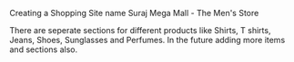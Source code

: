 Creating a Shopping Site name Suraj Mega Mall - The Men's Store

There are seperate sections for different products like Shirts, T shirts, Jeans, Shoes, Sunglasses and Perfumes. In the future adding more items and sections also.
